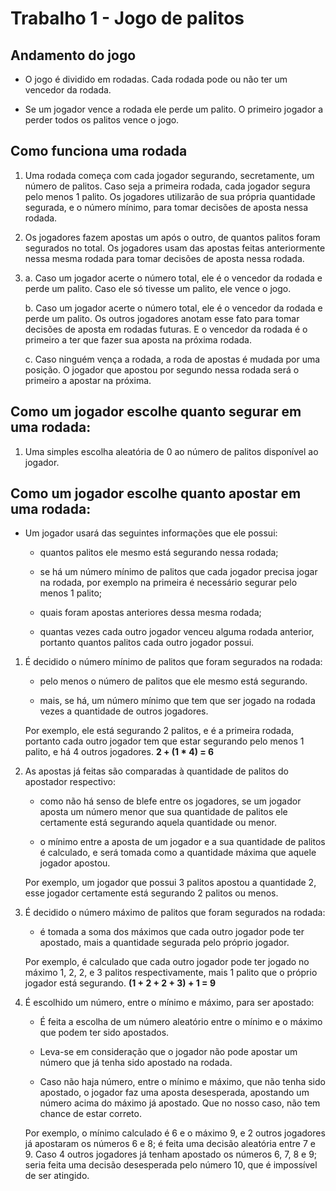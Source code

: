 # Trabalho 1 - Jogo de palitos

## Andamento do jogo

- O jogo é dividido em rodadas.
  Cada rodada pode ou não ter um vencedor da rodada.

- Se um jogador vence a rodada ele perde um palito.
  O primeiro jogador a perder todos os palitos vence o jogo.
  
## Como funciona uma rodada
  
1. Uma rodada começa com cada jogador segurando, secretamente, um número de palitos.
   Caso seja a primeira rodada, cada jogador segura pelo menos 1 palito.
   Os jogadores utilizarão de sua própria quantidade segurada, e o número mínimo, para tomar decisões de aposta nessa rodada.
   
2. Os jogadores fazem apostas um após o outro, de quantos palitos foram segurados no total.
   Os jogadores usam das apostas feitas anteriormente nessa mesma rodada para tomar decisões de aposta nessa rodada.

3. a. Caso um jogador acerte o número total, ele é o vencedor da rodada e perde um palito.
   Caso ele só tivesse um palito, ele vence o jogo.

   b. Caso um jogador acerte o número total, ele é o vencedor da rodada e perde um palito.
   Os outros jogadores anotam esse fato para tomar decisões de aposta em rodadas futuras.
   E o vencedor da rodada é o primeiro a ter que fazer sua aposta na próxima rodada.
   
   c. Caso ninguém vença a rodada, a roda de apostas é mudada por uma posição.
   O jogador que apostou por segundo nessa rodada será o primeiro a apostar na próxima.
   
 

## Como um jogador escolhe quanto segurar em uma rodada:

1. Uma simples escolha aleatória de 0 ao número de palitos disponível ao jogador.

## Como um jogador escolhe quanto apostar em uma rodada:

-  Um jogador usará das seguintes informações que ele possui:

    - quantos palitos ele mesmo está segurando nessa rodada;
    
    - se há um número mínimo de palitos que cada jogador precisa jogar na rodada,
    por exemplo na primeira é necessário segurar pelo menos 1 palito;
    
    - quais foram apostas anteriores dessa mesma rodada;
    
    - quantas vezes cada outro jogador venceu alguma rodada anterior,
    portanto quantos palitos cada outro jogador possui.
    
1. É decidido o número mínimo de palitos que foram segurados na rodada:

    - pelo menos o número de palitos que ele mesmo está segurando.
    
    - mais, se há, um número mínimo que tem que ser jogado na rodada vezes a quantidade de outros jogadores.
    
   Por exemplo, ele está segurando 2 palitos, e é a primeira rodada, portanto cada outro jogador tem que
   estar segurando pelo menos 1 palito, e há 4 outros jogadores. **2 + (1 * 4) = 6**
    
2. As apostas já feitas são comparadas à quantidade de palitos do apostador respectivo:
    
    - como não há senso de blefe entre os jogadores, se um jogador aposta um número menor que sua quantidade de palitos
    ele certamente está segurando aquela quantidade ou menor.
    
    - o mínimo entre a aposta de um jogador e a sua quantidade de palitos é calculado, e será tomada como a quantidade
    máxima que aquele jogador apostou.
    
   Por exemplo, um jogador que possui 3 palitos apostou a quantidade 2, esse jogador certamente está segurando 2 palitos ou menos.
   
3. É decidido o número máximo de palitos que foram segurados na rodada:

    - é tomada a soma dos máximos que cada outro jogador pode ter apostado, mais a quantidade segurada pelo próprio jogador.
    
   Por exemplo, é calculado que cada outro jogador pode ter jogado no máximo 1, 2, 2, e 3 palitos respectivamente, mais
   1 palito que o próprio jogador está segurando. **(1 + 2 + 2 + 3) + 1 = 9**
   
4. É escolhido um número, entre o mínimo e máximo, para ser apostado:

    - É feita a escolha de um número aleatório entre o mínimo e o máximo que podem ter sido apostados.
    
    - Leva-se em consideração que o jogador não pode apostar um número que já tenha sido apostado na rodada.
    
    - Caso não haja número, entre o mínimo e máximo, que não tenha sido apostado, o jogador faz uma aposta desesperada,
    apostando um número acima do máximo já apostado. Que no nosso caso, não tem chance de estar correto.
    
   Por exemplo, o mínimo calculado é 6 e o máximo 9, e 2 outros jogadores já apostaram os números 6 e 8;
   é feita uma decisão aleatória entre 7 e 9. Caso 4 outros jogadores já tenham apostado os números 6, 7, 8 e 9;
   seria feita uma decisão desesperada pelo número 10, que é impossível de ser atingido.
